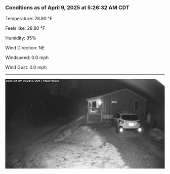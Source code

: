### Conditions as of April 9, 2025 at 5:26:32 AM CDT 

Temperature: 28.80 &deg;F

Feels like: 28.80 &deg;F

Humidity: 95%

Wind Direction: NE

Windspeed: 0.0 mph

Wind Gust: 0.0 mph

---

<img src="./images/latest.jpeg"/>

